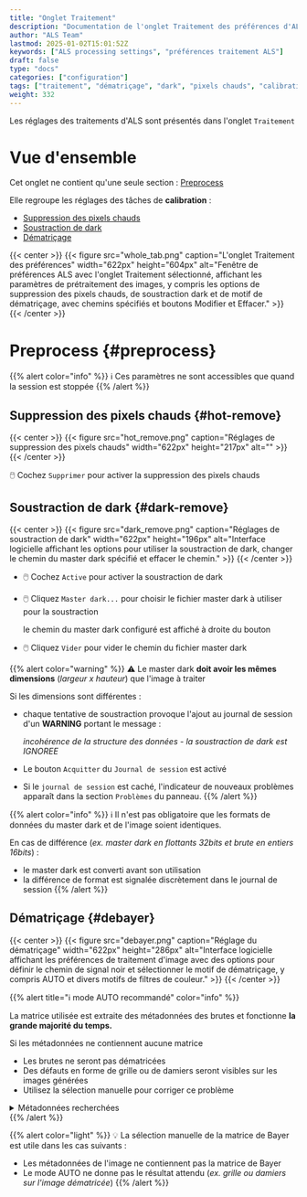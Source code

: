 ```yaml
---
title: "Onglet Traitement"
description: "Documentation de l'onglet Traitement des préférences d'ALS"
author: "ALS Team"
lastmod: 2025-01-02T15:01:52Z
keywords: ["ALS processing settings", "préférences traitement ALS"]
draft: false
type: "docs"
categories: ["configuration"]
tags: ["traitement", "dématriçage", "dark", "pixels chauds", "calibration"]
weight: 332
---
```


Les réglages des traitements d'ALS sont présentés dans l'onglet `Traitement`

<div class="row">
<div class="col-md-6">

# Vue d'ensemble

Cet onglet ne contient qu'une seule section : [Preprocess](#preprocess)

Elle regroupe les réglages des tâches de **calibration** :
- [Suppression des pixels chauds](#hot-remove)
- [Soustraction de dark](#dark-remove)
- [Dématriçage](#debayer)

</div>
<div class="col-md-6 d-flex align-items-center justify-content-center">
{{< center >}}
{{< figure src="whole_tab.png"
caption="L'onglet Traitement des préférences"
width="622px"
height="604px"
alt="Fenêtre de préférences ALS avec l'onglet Traitement sélectionné, affichant les paramètres de prétraitement des images, y compris les options de suppression des pixels chauds, de soustraction dark et de motif de dématriçage, avec chemins spécifiés et boutons Modifier et Effacer." >}}
{{< /center >}}

</div>
</div>

# Preprocess {#preprocess}

{{% alert color="info" %}}
ℹ️ Ces paramètres ne sont accessibles que quand la session est stoppée
{{% /alert %}}

## Suppression des pixels chauds {#hot-remove}

{{< center >}}
{{< figure src="hot_remove.png"
caption="Réglages de suppression des pixels chauds"
width="622px"
height="217px"
alt="" >}}
{{< /center >}}

🖱️ Cochez `Supprimer` pour activer la suppression des pixels chauds

## Soustraction de dark {#dark-remove}

{{< center >}}
{{< figure src="dark_remove.png"
caption="Réglages de soustraction de dark"
width="622px"
height="196px"
alt="Interface logicielle affichant les options pour utiliser la soustraction de dark, changer le chemin du master dark spécifié et effacer le chemin." >}}
{{< /center >}}

- 🖱️ Cochez `Active` pour activer la soustraction de dark
- 🖱️ Cliquez `Master dark...` pour choisir le fichier master dark à utiliser pour la soustraction

  le chemin du master dark configuré est affiché à droite du bouton
- 🖱️ Cliquez `Vider` pour vider le chemin du fichier master dark

{{% alert color="warning" %}}
⚠️ Le master dark **doit avoir les mêmes dimensions** (_largeur x hauteur_) que l'image à traiter

Si les dimensions sont différentes :
- chaque tentative de soustraction provoque l'ajout au journal de session d'un **WARNING** portant le message :

  _incohérence de la structure des données - la soustraction de dark est IGNOREE_
- Le bouton `Acquitter` du `Journal de session` est activé
- Si le `journal de session` est caché, l'indicateur de nouveaux problèmes apparaît dans la section `Problèmes` du
  panneau.
{{% /alert %}}

{{% alert color="info" %}}
ℹ️ Il n'est pas obligatoire que les formats de données du master dark et de l'image soient identiques.

  En cas de différence (_ex. master dark en flottants 32bits et brute en entiers 16bits_) : 
  - le master dark est converti avant son utilisation
  - la différence de format est signalée discrètement dans le journal de session
{{% /alert %}}

## Dématriçage {#debayer}

{{< center >}}
{{< figure src="debayer.png"
caption="Réglage du dématriçage"
width="622px"
height="286px"
alt="Interface logicielle affichant les préférences de traitement d'image avec des options pour définir le chemin de signal noir et sélectionner le motif de dématriçage, y compris AUTO et divers motifs de filtres de couleur." >}}
{{< /center >}}

{{% alert title="ℹ️ mode AUTO recommandé" color="info" %}}

La matrice utilisée est extraite des métadonnées des brutes et fonctionne **la grande majorité du temps.**

Si les métadonnées ne contiennent aucune matrice
  - Les brutes ne seront pas dématricées
  - Des défauts en forme de grille ou de damiers seront visibles sur les images générées
  - Utilisez la sélection manuelle pour corriger ce problème

<details>
<summary>Métadonnées recherchées</summary>

- Image au format FITS : entête FITS **BAYERPAT**
- Image au format Raw : entête Exif standard
</details>
{{% /alert %}}

{{% alert color="light" %}}
💡 La sélection manuelle de la matrice de Bayer est utile dans les cas suivants :
- Les métadonnées de l'image ne contiennent pas la matrice de Bayer
- Le mode AUTO ne donne pas le résultat attendu (_ex. grille ou damiers sur l'image dématricée_)
{{% /alert %}}
